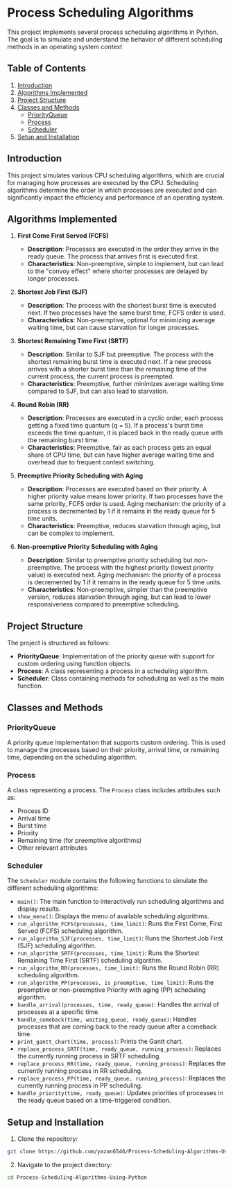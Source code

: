 # Process Scheduling Algorithms

This project implements several process scheduling algorithms in Python. The goal is to simulate and understand the behavior of different scheduling methods in an operating system context

## Table of Contents

1. [Introduction](#introduction)
2. [Algorithms Implemented](#algorithms-implemented)
3. [Project Structure](#project-structure)
4. [Classes and Methods](#classes-and-methods)
    - [PriorityQueue](#priorityqueue)
    - [Process](#process)
    - [Scheduler](#scheduler)
5. [Setup and Installation](#Setup-and-Installation)

## Introduction

This project simulates various CPU scheduling algorithms, which are crucial for managing how processes are executed by the CPU. Scheduling algorithms determine the order in which processes are executed and can significantly impact the efficiency and performance of an operating system.

## Algorithms Implemented

1. **First Come First Served (FCFS)**

    - **Description**: Processes are executed in the order they arrive in the ready queue. The process that arrives first is executed first.
    - **Characteristics**: Non-preemptive, simple to implement, but can lead to the "convoy effect" where shorter processes are delayed by longer processes.

2. **Shortest Job First (SJF)**

    - **Description**: The process with the shortest burst time is executed next. If two processes have the same burst time, FCFS order is used.
    - **Characteristics**: Non-preemptive, optimal for minimizing average waiting time, but can cause starvation for longer processes.

3. **Shortest Remaining Time First (SRTF)**

    - **Description**: Similar to SJF but preemptive. The process with the shortest remaining burst time is executed next. If a new process arrives with a shorter burst time than the remaining time of the current process, the current process is preempted.
    - **Characteristics**: Preemptive, further minimizes average waiting time compared to SJF, but can also lead to starvation.

4. **Round Robin (RR)**

    - **Description**: Processes are executed in a cyclic order, each process getting a fixed time quantum (q = 5). If a process's burst time exceeds the time quantum, it is placed back in the ready queue with the remaining burst time.
    - **Characteristics**: Preemptive, fair as each process gets an equal share of CPU time, but can have higher average waiting time and overhead due to frequent context switching.

5. **Preemptive Priority Scheduling with Aging**

    - **Description**: Processes are executed based on their priority. A higher priority value means lower priority. If two processes have the same priority, FCFS order is used. Aging mechanism: the priority of a process is decremented by 1 if it remains in the ready queue for 5 time units.
    - **Characteristics**: Preemptive, reduces starvation through aging, but can be complex to implement.

6. **Non-preemptive Priority Scheduling with Aging**

    - **Description**: Similar to preemptive priority scheduling but non-preemptive. The process with the highest priority (lowest priority value) is executed next. Aging mechanism: the priority of a process is decremented by 1 if it remains in the ready queue for 5 time units.
    - **Characteristics**: Non-preemptive, simpler than the preemptive version, reduces starvation through aging, but can lead to lower responsiveness compared to preemptive scheduling.

## Project Structure

The project is structured as follows:

- **PriorityQueue**: Implementation of the priority queue with support for custom ordering using function objects.
- **Process**: A class representing a process in a scheduling algorithm.
- **Scheduler**: Class containing methods for scheduling as well as the main function.

## Classes and Methods

### PriorityQueue

A priority queue implementation that supports custom ordering. This is used to manage the processes based on their priority, arrival time, or remaining time, depending on the scheduling algorithm.

### Process

A class representing a process. The `Process` class includes attributes such as:

- Process ID
- Arrival time
- Burst time
- Priority
- Remaining time (for preemptive algorithms)
- Other relevant attributes

### Scheduler

The `Scheduler` module contains the following functions to simulate the different scheduling algorithms:

- `main()`: The main function to interactively run scheduling algorithms and display results.
- `show_menu()`: Displays the menu of available scheduling algorithms.
- `run_algorithm_FCFS(processes, time_limit)`: Runs the First Come, First Served (FCFS) scheduling algorithm.
- `run_algorithm_SJF(processes, time_limit)`: Runs the Shortest Job First (SJF) scheduling algorithm.
- `run_algorithm_SRTF(processes, time_limit)`: Runs the Shortest Remaining Time First (SRTF) scheduling algorithm.
- `run_algorithm_RR(processes, time_limit)`: Runs the Round Robin (RR) scheduling algorithm.
- `run_algorithm_PP(processes, is_preemptive, time_limit)`: Runs the preemptive or non-preemptive Priority with aging (PP) scheduling algorithm.
- `handle_arrival(processes, time, ready_queue)`: Handles the arrival of processes at a specific time.
- `handle_comeback(time, waiting_queue, ready_queue)`: Handles processes that are coming back to the ready queue after a comeback time.
- `print_gantt_chart(time, process)`: Prints the Gantt chart.
- `replace_process_SRTF(time, ready_queue, running_process)`: Replaces the currently running process in SRTF scheduling.
- `replace_process_RR(time, ready_queue, running_process)`: Replaces the currently running process in RR scheduling.
- `replace_process_PP(time, ready_queue, running_process)`: Replaces the currently running process in PP scheduling.
- `handle_priority(time, ready_queue)`: Updates priorities of processes in the ready queue based on a time-triggered condition.

## Setup and Installation

1. Clone the repository:
```bash
git clone https://github.com/yazan6546/Process-Scheduling-Algorithms-Using-Python.git
```

2. Navigate to the project directory:
```bash
cd Process-Scheduling-Algorithms-Using-Python
```



